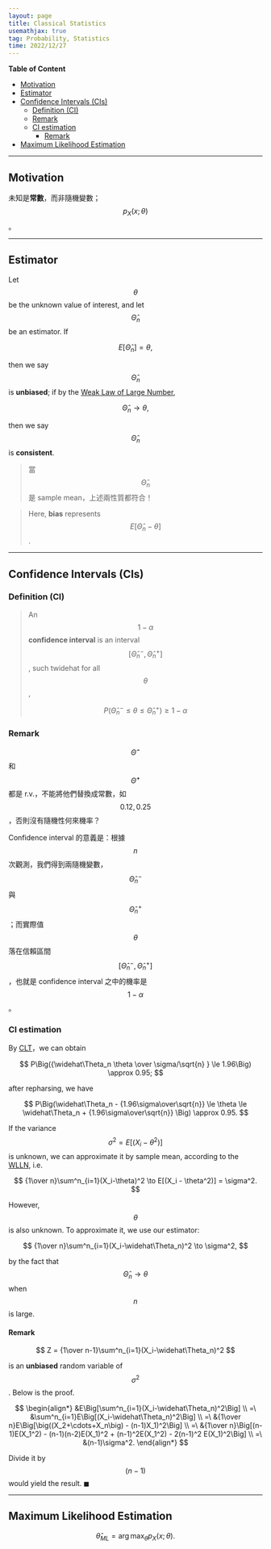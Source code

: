 ```yaml
---
layout: page
title: Classical Statistics
usemathjax: true
tag: Probability, Statistics
time: 2022/12/27
---
```


**Table of Content**
- [Motivation](#motivation)
- [Estimator](#estimator)
- [Confidence Intervals (CIs)](#confidence-intervals-cis)
  - [Definition (CI)](#definition-ci)
  - [Remark](#remark)
  - [CI estimation](#ci-estimation)
    - [Remark](#remark-1)
- [Maximum Likelihood Estimation](#maximum-likelihood-estimation)

---

## Motivation

未知是**常數**，而非隨機變數；$$p_X(x; \theta)$$。

---

## Estimator

Let $$\theta$$ be the unknown value of interest, and let $$\widehat \Theta_n$$ be an estimator. If 

$$
E[\widehat \Theta_n] = \theta,
$$

then we say $$\widehat \Theta_n$$ is **unbiased**; if by the [Weak Law of Large Number](../D-WLLN),

$$
\widehat \Theta_n \to \theta,
$$

then we say $$\widehat \Theta_n$$ is **consistent**.

> 當 $$\widehat \Theta_n$$ 是 sample mean，上述兩性質都符合！

> Here, **bias** represents $$E[\widehat \Theta_n-\theta]$$.

---

## Confidence Intervals (CIs)

### Definition (CI)
> An $$1-\alpha$$ **confidence interval** is an interval $$[\widehat\Theta_n^{-}, \widehat\Theta_n^{+}]$$, such twidehat for all $$\theta$$,
>
> $$
> P(\widehat\Theta_n^{-} \le \theta \le \widehat\Theta_n^{+}) \ge 1-\alpha
> $$

### Remark

$$\widehat\Theta^{-}$$ 和 $$\widehat\Theta^{+}$$ 都是 r.v.，不能將他們替換成常數，如 $$0.12, 0.25$$，否則沒有隨機性何來機率？

Confidence interval 的意義是：根據 $$n$$ 次觀測，我們得到兩隨機變數，$$\widehat\Theta_n^{-}$$ 與 $$\widehat\Theta_n^{+}$$；而實際值 $$\theta$$ 落在信賴區間 $$[\widehat\Theta_n^{-}, \widehat\Theta_n^{+}]$$，也就是 confidence interval 之中的機率是 $$1-\alpha$$。

### CI estimation

By [CLT](../E-clt)，we can obtain

$$
P\Big({\widehat\Theta_n  \theta \over \sigma/\sqrt{n} } \le 1.96\Big) \approx 0.95;
$$

after repharsing, we have

$$
P\Big(\widehat\Theta_n - {1.96\sigma\over\sqrt{n}} \le \theta \le \widehat\Theta_n + {1.96\sigma\over\sqrt{n}} \Big) \approx 0.95.
$$

If the variance $$\sigma^2 = E[(X_i - \theta^2)] $$ is unknown, we can approximate it by sample mean, according to the [WLLN](../D-WLLN), i.e.

$$
{1\over n}\sum^n_{i=1}(X_i-\theta)^2 \to E[(X_i - \theta^2)] = \sigma^2.
$$

However, $$\theta$$ is also unknown. To approximate it, we use our estimator:

$$
{1\over n}\sum^n_{i=1}(X_i-\widehat\Theta_n)^2 \to \sigma^2,
$$

by the fact that $$\widehat\Theta_n \to \theta$$ when $$n$$ is large. 

#### Remark

$$
Z = {1\over n-1}\sum^n_{i=1}(X_i-\widehat\Theta_n)^2
$$

is an **unbiased** random variable of $$\sigma^2$$. Below is the proof.

$$
\begin{align*}
  &E\Big[\sum^n_{i=1}(X_i-\widehat\Theta_n)^2\Big] \\
=\ &\sum^n_{i=1}E\Big[(X_i-\widehat\Theta_n)^2\Big] \\
=\ &{1\over n}E\Big[\big((X_2+\cdots+X_n\big) - (n-1)X_1)^2\Big] \\
=\ &{1\over n}\Big[(n-1)E(X_1^2) - (n-1)(n-2)E(X_1)^2 + (n-1)^2E(X_1^2) - 2(n-1)^2 E(X_1)^2\Big] \\
=\ &(n-1)\sigma^2. 
\end{align*}
$$

Divide it by $$(n-1)$$ would yield the result. ◼

---

## Maximum Likelihood Estimation

$$
\hat\theta_{ML} = \arg \max_\theta p_X(x; \theta).
$$